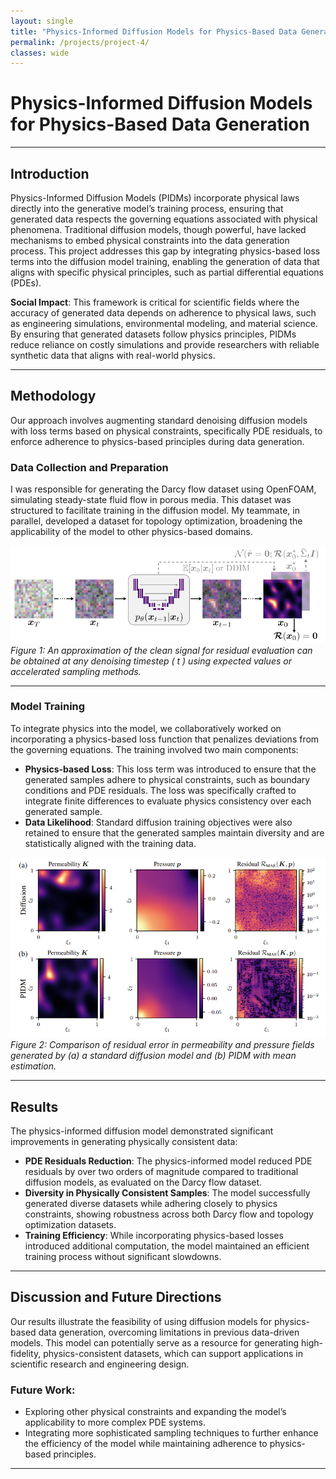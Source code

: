 ```yaml
---
layout: single
title: "Physics-Informed Diffusion Models for Physics-Based Data Generation"
permalink: /projects/project-4/
classes: wide
---
```


# Physics-Informed Diffusion Models for Physics-Based Data Generation

---

## Introduction

Physics-Informed Diffusion Models (PIDMs) incorporate physical laws directly into the generative model’s training process, ensuring that generated data respects the governing equations associated with physical phenomena. Traditional diffusion models, though powerful, have lacked mechanisms to embed physical constraints into the data generation process. This project addresses this gap by integrating physics-based loss terms into the diffusion model training, enabling the generation of data that aligns with specific physical principles, such as partial differential equations (PDEs).

**Social Impact**: This framework is critical for scientific fields where the accuracy of generated data depends on adherence to physical laws, such as engineering simulations, environmental modeling, and material science. By ensuring that generated datasets follow physics principles, PIDMs reduce reliance on costly simulations and provide researchers with reliable synthetic data that aligns with real-world physics.

---

## Methodology

Our approach involves augmenting standard denoising diffusion models with loss terms based on physical constraints, specifically PDE residuals, to enforce adherence to physics-based principles during data generation.

### Data Collection and Preparation

I was responsible for generating the Darcy flow dataset using OpenFOAM, simulating steady-state fluid flow in porous media. This dataset was structured to facilitate training in the diffusion model. My teammate, in parallel, developed a dataset for topology optimization, broadening the applicability of the model to other physics-based domains.

![Residual Approximation in PIDM](/images/approximation_residual.png)  
*Figure 1: An approximation of the clean signal for residual evaluation can be obtained at any denoising timestep \( t \) using expected values or accelerated sampling methods.*

---

### Model Training

To integrate physics into the model, we collaboratively worked on incorporating a physics-based loss function that penalizes deviations from the governing equations. The training involved two main components:

- **Physics-based Loss**: This loss term was introduced to ensure that the generated samples adhere to physical constraints, such as boundary conditions and PDE residuals. The loss was specifically crafted to integrate finite differences to evaluate physics consistency over each generated sample.
- **Data Likelihood**: Standard diffusion training objectives were also retained to ensure that the generated samples maintain diversity and are statistically aligned with the training data.

![Generated Permeability and Pressure Fields in PIDM](/images/darcy_flow_residual.png)  
*Figure 2: Comparison of residual error in permeability and pressure fields generated by (a) a standard diffusion model and (b) PIDM with mean estimation.*

---

## Results

The physics-informed diffusion model demonstrated significant improvements in generating physically consistent data:

- **PDE Residuals Reduction**: The physics-informed model reduced PDE residuals by over two orders of magnitude compared to traditional diffusion models, as evaluated on the Darcy flow dataset.
- **Diversity in Physically Consistent Samples**: The model successfully generated diverse datasets while adhering closely to physics constraints, showing robustness across both Darcy flow and topology optimization datasets.
- **Training Efficiency**: While incorporating physics-based losses introduced additional computation, the model maintained an efficient training process without significant slowdowns.

---

## Discussion and Future Directions

Our results illustrate the feasibility of using diffusion models for physics-based data generation, overcoming limitations in previous data-driven models. This model can potentially serve as a resource for generating high-fidelity, physics-consistent datasets, which can support applications in scientific research and engineering design.

### Future Work:

- Exploring other physical constraints and expanding the model’s applicability to more complex PDE systems.
- Integrating more sophisticated sampling techniques to further enhance the efficiency of the model while maintaining adherence to physics-based principles.

---

